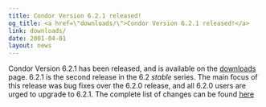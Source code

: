 ```yaml
---
title: Condor Version 6.2.1 released!
og_title: <a href=\"downloads/\">Condor Version 6.2.1 released!</a>
link: downloads/
date: 2001-04-01
layout: news
---
```


Condor Version 6.2.1 has been released, and is available on the <a href="downloads/"> downloads</a> page. 6.2.1 is the second release in the 6.2 <i>stable</i> series. The main focus of this release was bug fixes over the 6.2.0 release, and all 6.2.0 users are urged to upgrade to 6.2.1. The complete list of changes can be found <a HREF="manual/latest-stable/9_Version_History.html">here</a>
